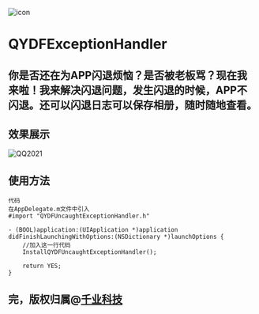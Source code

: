 ![icon](https://qianyedoufu.com/images/icon.png)
# QYDFExceptionHandler
你是否还在为APP闪退烦恼？是否被老板骂？现在我来啦！我来解决闪退问题，发生闪退的时候，APP不闪退。还可以闪退日志可以保存相册，随时随地查看。
---
## 效果展示
![QQ2021](https://qianyedoufu.com/images/QQ2021.gif)
## 使用方法
```
代码
在AppDelegate.m文件中引入
#import "QYDFUncaughtExceptionHandler.h"

- (BOOL)application:(UIApplication *)application didFinishLaunchingWithOptions:(NSDictionary *)launchOptions {
    //加入这一行代码
    InstallQYDFUncaughtExceptionHandler();

    return YES;
}
```
## 完，版权归属@[千业科技](https://qianyedoufu.com/web/index.html)
